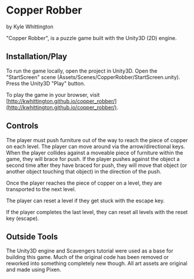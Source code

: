 # Copper Robber
by Kyle Whittington

"Copper Robber", is a puzzle game built with the Unity3D (2D) engine.

## Installation/Play
To run the game locally, open the project in Unity3D. Open the "StartScreen" scene (Assets/Scenes/CopperRobber/StartScreen.unity). Press the Unity3D "Play" button.

To play the game in your browser, visit [http://kwhittington.github.io/copper_robber/](http://kwhittington.github.io/copper_robber/).

## Controls
The player must push furniture out of the way to reach the piece of copper on each level. The player can move around via the arrow/directional keys. When the player collides against a moveable piece of furniture within the game, they will brace for push. If the player pushes against the object a second time after they have braced for push, they will move that object (or another object touching that object) in the direction of the push.

Once the player reaches the piece of copper on a level, they are transported to the next level.

The player can reset a level if they get stuck with the escape key.

If the player completes the last level, they can reset all levels with the reset key (escape).

## Outside Tools
The Unity3D engine and Scavengers tutorial were used as a base for building this game. Much of the original code has been removed or reworked into something completely new though. All art assets are original and made using Pixen.
